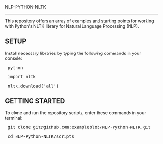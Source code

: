 NLP-PYTHON-NLTK

-----------

This repository offers an array of examples and starting points for working with Python's NLTK library for Natural Language Processing (NLP).

SETUP
-----------------------
Install necessary libraries by typing the following commands in your console:
<pre> python </pre>
<pre> import nltk </pre>
<pre> nltk.download('all') </pre>

GETTING STARTED
-------------------
To clone and run the repository scripts, enter these commands in your terminal:
<pre> git clone git@github.com:exampleblob/NLP-Python-NLTK.git </pre>
<pre> cd NLP-Python-NLTK/scripts </pre>